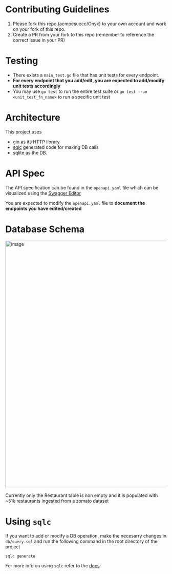 # Contributing Guidelines

1. Please fork this repo (acmpesuecc/Onyx) to your own account and work on your fork of this repo.
2. Create a PR from your fork to this repo (remember to reference the correct issue in your PR)

# Testing
- There exists a `main_test.go` file that has unit tests for every endpoint.
- **For every endpoint that you add/edit, you are expected to add/modify unit tests accordingly**
- You may use `go test` to run the entire test suite or `go test -run <unit_test_fn_name>` to run a specific unit test

# Architecture
This project uses 
- [gin](https://github.com/gin-gonic/gin) as its HTTP library
- [sqlc](https://sqlc.dev/) generated code for making DB calls
- sqlite as the DB. 

# API Spec
The API specification can be found in the `openapi.yaml` file which can be visualized using the [Swagger Editor](https://editor.swagger.io/)

You are expected to modify the `openapi.yaml` file to **document the endpoints you have edited/created**
# Database Schema

<img width="771" alt="image" src="https://github.com/user-attachments/assets/6042db8b-7675-472c-bf6c-71c98bfbd967">

Currently only the Restaurant table is non empty and it is populated with ~51k restaurants ingested from a zomato dataset
# Using `sqlc`

If you want to add or modify a DB operation, make the necesarry changes in `db/query.sql` and run the following command in the root directory of the project
```shell
sqlc generate
```
For more info on using `sqlc` refer to the [docs](https://docs.sqlc.dev/en/stable/tutorials/getting-started-sqlite.html)
